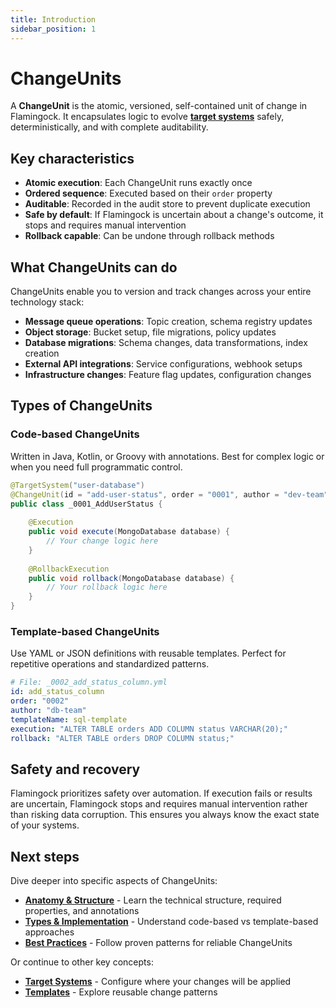 ```yaml
---
title: Introduction
sidebar_position: 1
---
```


# ChangeUnits

A **ChangeUnit** is the atomic, versioned, self-contained unit of change in Flamingock. It encapsulates logic to evolve [**target systems**](../overview/audit-store-vs-target-system.md) safely, deterministically, and with complete auditability.

## Key characteristics

- **Atomic execution**: Each ChangeUnit runs exactly once
- **Ordered sequence**: Executed based on their `order` property  
- **Auditable**: Recorded in the audit store to prevent duplicate execution
- **Safe by default**: If Flamingock is uncertain about a change's outcome, it stops and requires manual intervention
- **Rollback capable**: Can be undone through rollback methods

## What ChangeUnits can do

ChangeUnits enable you to version and track changes across your entire technology stack:

- **Message queue operations**: Topic creation, schema registry updates
- **Object storage**: Bucket setup, file migrations, policy updates  
- **Database migrations**: Schema changes, data transformations, index creation
- **External API integrations**: Service configurations, webhook setups
- **Infrastructure changes**: Feature flag updates, configuration changes

## Types of ChangeUnits

### Code-based ChangeUnits
Written in Java, Kotlin, or Groovy with annotations. Best for complex logic or when you need full programmatic control.

```java
@TargetSystem("user-database")
@ChangeUnit(id = "add-user-status", order = "0001", author = "dev-team")
public class _0001_AddUserStatus {
    
    @Execution
    public void execute(MongoDatabase database) {
        // Your change logic here
    }
    
    @RollbackExecution
    public void rollback(MongoDatabase database) {
        // Your rollback logic here
    }
}
```

### Template-based ChangeUnits
Use YAML or JSON definitions with reusable templates. Perfect for repetitive operations and standardized patterns.

```yaml
# File: _0002_add_status_column.yml
id: add_status_column
order: "0002"
author: "db-team"
templateName: sql-template
execution: "ALTER TABLE orders ADD COLUMN status VARCHAR(20);"
rollback: "ALTER TABLE orders DROP COLUMN status;"
```

## Safety and recovery

Flamingock prioritizes safety over automation. If execution fails or results are uncertain, Flamingock stops and requires manual intervention rather than risking data corruption. This ensures you always know the exact state of your systems.

## Next steps

Dive deeper into specific aspects of ChangeUnits:

- **[Anatomy & Structure](./anatomy-and-structure.md)** - Learn the technical structure, required properties, and annotations
- **[Types & Implementation](./types-and-implementation.md)** - Understand code-based vs template-based approaches  
- **[Best Practices](./best-practices.md)** - Follow proven patterns for reliable ChangeUnits

Or continue to other key concepts:
- **[Target Systems](../target-systems/introduction.md)** - Configure where your changes will be applied
- **[Templates](../templates/templates-introduction.md)** - Explore reusable change patterns